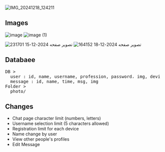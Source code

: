![IMG_20241218_124211](https://github.com/user-attachments/assets/167b9a0d-fd44-427a-9492-426efe4baf0e)

## Images

![image](https://github.com/user-attachments/assets/31ba2633-9f94-4622-ae0a-c6c23f82e886)
![image (1)](https://github.com/user-attachments/assets/a6e5476b-87c1-4542-97fe-ec795aa8b2ac)

![تصویر صفحه 2024-12-15 231701](https://github.com/user-attachments/assets/65aaf5ee-c264-4614-afbd-ace28ee29e69)
![تصویر صفحه 2024-12-18 164152](https://github.com/user-attachments/assets/23d4b698-85b7-47c0-9494-4c0a701fc76b)

## Databaee

<pre>
DB >
  user : id, name, username, profession, password، img, device
  message : id, name, time, msg, img
Folder >
  photo/
</pre>

## Changes

* Chat page character limit (numbers, letters)
* Username selection limit (5 characters allowed)
* Registration limit for each device
* Name change by user
* View other people's profiles
* Edit Message
